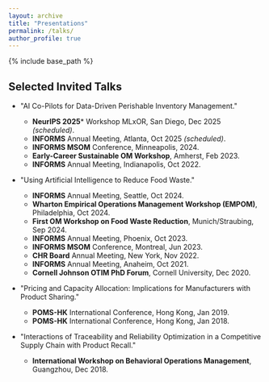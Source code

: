 ```yaml
---
layout: archive
title: "Presentations"
permalink: /talks/
author_profile: true
---
```


{% include base_path %}
## Selected Invited Talks
* "AI Co-Pilots for Data-Driven Perishable Inventory Management."
  * **NeurIPS 2025*** Workshop MLxOR, San Diego, Dec 2025 <em>(scheduled)</em>. 
  * **INFORMS** Annual Meeting, Atlanta, Oct 2025 <em>(scheduled)</em>. 
  *  **INFORMS MSOM** Conference, Minneapolis, 2024.
  * **Early-Career Sustainable OM Workshop**, Amherst, Feb 2023.
  * **INFORMS** Annual Meeting, Indianapolis, Oct 2022.  

* "Using Artificial Intelligence to Reduce Food Waste."
  * **INFORMS** Annual Meeting, Seattle, Oct 2024.
  * **Wharton Empirical Operations Management Workshop (EMPOM)**, Philadelphia, Oct 2024.
  * **First OM Workshop on Food Waste Reduction**, Munich/Straubing, Sep 2024.
  * **INFORMS** Annual Meeting, Phoenix, Oct 2023.
  * **INFORMS MSOM** Conference, Montreal, Jun 2023. 
  * **CHR Board** Annual Meeting, New York, Nov 2022. 
  * **INFORMS** Annual Meeting, Anaheim, Oct 2021.
  * **Cornell Johnson OTIM PhD Forum**, Cornell University, Dec 2020.

* "Pricing and Capacity Allocation: Implications for Manufacturers with Product Sharing."
  * **POMS-HK** International Conference, Hong Kong, Jan 2019.
  * **POMS-HK** International Conference, Hong Kong, Jan 2018. 

* "Interactions of Traceability and Reliability Optimization in a Competitive Supply Chain with Product Recall."
  * **International Workshop on Behavioral Operations Management**, Guangzhou, Dec 2018. 
